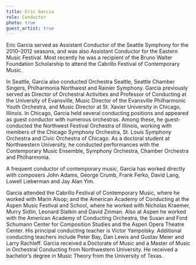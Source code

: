 ```yaml
---
title: Eric Garcia
role: Conductor
photo: true
guest_artist: true
---
```


Eric Garcia served as Assistant Conductor of the Seattle Symphony for the 2010–2012 seasons, and was also Assistant Conductor for the Eastern Music Festival. Most recently he was a recipient of the Bruno Walter Foundation Scholarship to attend the Cabrillo Festival of Contemporary Music.

In Seattle, Garcia also conducted Orchestra Seattle, Seattle Chamber Singers, Philharmonia Northwest and Rainier Symphony. Garcia previously served as Director of Orchestral Activities and Professor of Conducting at the University of Evansville, Music Director of the Evansville Philharmonic Youth Orchestra, and Music Director at St. Xavier University in Chicago, Illinois. In Chicago, Garcia held several conducting positions and appeared as guest conductor with numerous orchestras. Among these, he guest-conducted the Northwest Festival Orchestra of Illinois, working with members of the Chicago Symphony Orchestra, St. Louis Symphony Orchestra and Civic Orchestra of Chicago. As a doctoral student at Northwestern University, he conducted performances with the Contemporary Music Ensemble, Symphony Orchestra, Chamber Orchestra and Philharmonia.

A frequent conductor of contemporary music, Garcia has worked directly with composers John Adams, George Crumb, Frank Ferko, David Lang, Lowell Lieberman and Jay Alan Yim.

Garcia attended the Cabrillo Festival of Contemporary Music, where he worked with Marin Alsop; and the American Academy of Conducting at the Aspen Music Festival and School, where he worked with Nicholas Kraemer, Murry Sidlin, Leonard Slatkin and David Zinman. Also at Aspen he worked with the American Academy of Conducting Orchestra, the Susan and Ford Schumann Center for Composition Studies and the Aspen Opera Theatre Center. His principal conducting teacher is Victor Yampolsky. Additional conducting teachers include Peter Bay, Dan Lewis and Gustav Meier and Larry Rachleff. Garcia received a Doctorate of Music and a Master of Music in Orchestral Conducting from Northwestern University. He received a bachelor’s degree in Music Theory from the University of Texas.